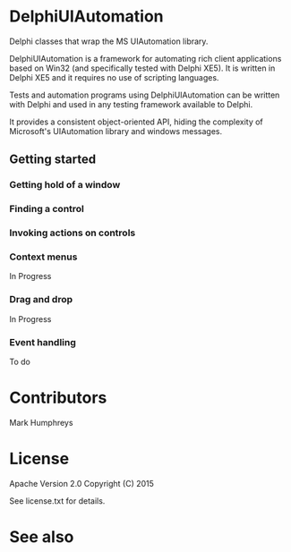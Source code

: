 # DelphiUIAutomation
Delphi classes that wrap the MS UIAutomation library.

DelphiUIAutomation is a framework for automating rich client applications based on Win32 (and specifically tested with Delphi XE5). It is written in Delphi XE5 and it requires no use of scripting languages.

Tests and automation programs using DelphiUIAutomation can be written with Delphi and used in any testing framework available to Delphi.

It provides a consistent object-oriented API, hiding the complexity of Microsoft's UIAutomation library and windows messages.

## Getting started

### Getting hold of a window
### Finding a control
### Invoking actions on controls
### Context menus
In Progress
### Drag and drop
In Progress
### Event handling
To do

# Contributors
Mark Humphreys

# License
Apache Version 2.0 Copyright (C) 2015

See license.txt for details.

# See also
